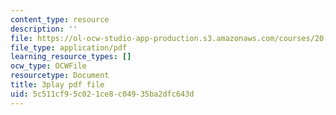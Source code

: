 ```yaml
---
content_type: resource
description: ''
file: https://ol-ocw-studio-app-production.s3.amazonaws.com/courses/20-219-becoming-the-next-bill-nye-writing-and-hosting-the-educational-show-january-iap-2015/5c511cf95c021ce8c04935ba2dfc643d_2z33hyYG6Js.pdf
file_type: application/pdf
learning_resource_types: []
ocw_type: OCWFile
resourcetype: Document
title: 3play pdf file
uid: 5c511cf9-5c02-1ce8-c049-35ba2dfc643d
---
```

